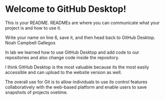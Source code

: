 # Welcome to GitHub Desktop!

This is your README. READMEs are where you can communicate what your project is and how to use it.

Write your name on line 6, save it, and then head back to GitHub Desktop.
Noah Campbell Gallegos


In lab we learned how to use GitHub Desktop and add code to our repositories and also change code inside the repository.

I think GitHub Desktop is the most valuable because its the most easily accessible and can upload to the website version as well.

The overall use for Git is to allow individuals to use its control features collaboratively with the web-based platform and enable users to save snapshots of projects ovetime.